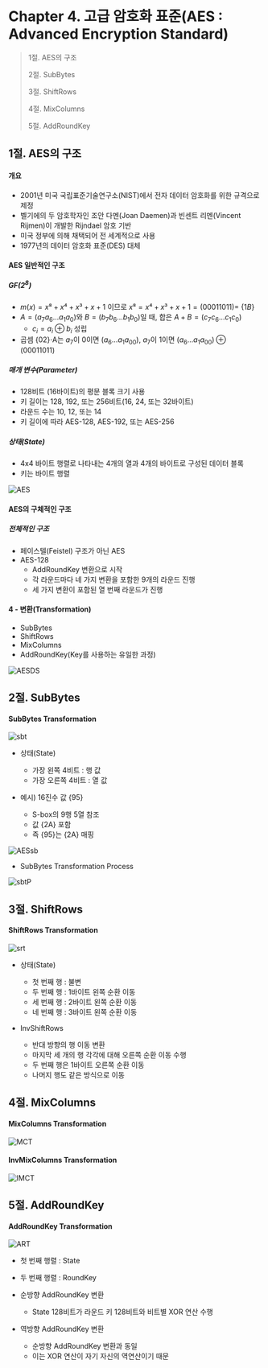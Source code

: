 # Chapter 4. 고급 암호화 표준(AES : Advanced Encryption Standard)

> 1절. AES의 구조
>
> 2절. SubBytes
>
> 3절. ShiftRows
>
> 4절. MixColumns
>
> 5절. AddRoundKey

## 1절. AES의 구조

#### 개요

- 2001년 미국 국립표준기술연구소(NIST)에서 전자 데이터 암호화를 위한 규격으로 제정
- 벨기에의 두 암호학자인 조안 다멘(Joan Daemen)과 빈센트 리멘(Vincent Rijmen)이 개발한 Rijndael 암호 기반
- 미국 정부에 의해 채택되어 전 세계적으로 사용
- 1977년의 데이터 암호화 표준(DES) 대체

#### AES 일반적인 구조

##### $GF(2^8)$

- $m(x) = x⁸ + x⁴ + x³ + x + 1$ 이므로 $x⁸ = x⁴ + x³ + x + 1 = (00011011) =$ $\{1B\}$
- $A = (a_7a_6...a_1a_0)$와 $B = (b_7b_6...b_1b_0)$일 때, 합은 $A + B = (c_7c_6...c_1c_0)$
  - $c_i = a_i ⊕ b_i$ 성립
- 곱셈 $\{02\}$⋅A는 $a_7$이 $0$이면 $(a_6...a_1a_00)$, $a_7$이 $1$이면 $(a_6...a_1a_00)⊕(00011011)$

##### 매개 변수(Parameter)

- 128비트 (16바이트)의 평문 블록 크기 사용
- 키 길이는 128, 192, 또는 256비트(16, 24, 또는 32바이트)
- 라운드 수는 10, 12, 또는 14
- 키 길이에 따라 AES-128, AES-192, 또는 AES-256

##### 상태(State)

- 4x4 바이트 행렬로 나타내는 4개의 열과 4개의 바이트로 구성된 데이터 블록
- 키는 바이트 행렬

![AES](https://github.com/BangYunseo/TIL/blob/main/Security/InformationSecurity/Image/ch04/AES.PNG)

#### AES의 구체적인 구조

##### 전체적인 구조

- 페이스텔(Feistel) 구조가 아닌 AES
- AES-128
  - AddRoundKey 변환으로 시작
  - 각 라운드마다 네 가지 변환을 포함한 9개의 라운드 진행
  - 세 가지 변환이 포함된 열 번째 라운드가 진행

#### 4 - 변환(Transformation)

- SubBytes
- ShiftRows
- MixColumns
- AddRoundKey(Key를 사용하는 유일한 과정)

![AESDS](https://github.com/BangYunseo/TIL/blob/main/Security/InformationSecurity/Image/ch04/AESDS.PNG)

## 2절. SubBytes

#### SubBytes Transformation

![sbt](https://github.com/BangYunseo/TIL/blob/main/Security/InformationSecurity/Image/ch04/sbt.PNG)

- 상태(State)

  - 가장 왼쪽 4비트 : 행 값
  - 가장 오른쪽 4비트 : 열 값

- 예시) 16진수 값 {95}
  - S-box의 9행 5열 참조
  - 값 {2A} 포함
  - 즉 {95}는 {2A} 매핑

![AESsb](https://github.com/BangYunseo/TIL/blob/main/Security/InformationSecurity/Image/ch04/AESsb.PNG)

- SubBytes Transformation Process

![sbtP](https://github.com/BangYunseo/TIL/blob/main/Security/InformationSecurity/Image/ch04/sbtP.PNG)

## 3절. ShiftRows

#### ShiftRows Transformation

![srt](https://github.com/BangYunseo/TIL/blob/main/Security/InformationSecurity/Image/ch04/srt.PNG)

- 상태(State)

  - 첫 번째 행 : 불변
  - 두 번째 행 : 1바이트 왼쪽 순환 이동
  - 세 번째 행 : 2바이트 왼쪽 순환 이동
  - 네 번째 행 : 3바이트 왼쪽 순환 이동

- InvShiftRows
  - 반대 방향의 행 이동 변환
  - 마지막 세 개의 행 각각에 대해 오른쪽 순환 이동 수행
  - 두 번째 행은 1바이트 오른쪽 순환 이동
  - 나머지 행도 같은 방식으로 이동

## 4절. MixColumns

#### MixColumns Transformation

![MCT](https://github.com/BangYunseo/TIL/blob/main/Security/InformationSecurity/Image/ch04/MCT.PNG)

#### InvMixColumns Transformation

![IMCT](https://github.com/BangYunseo/TIL/blob/main/Security/InformationSecurity/Image/ch04/IMCT.PNG)

## 5절. AddRoundKey

#### AddRoundKey Transformation

![ART](https://github.com/BangYunseo/TIL/blob/main/Security/InformationSecurity/Image/ch04/ART.PNG)

- 첫 번째 행렬 : State
- 두 번째 행렬 : RoundKey

- 순방향 AddRoundKey 변환

  - State 128비트가 라운드 키 128비트와 비트별 XOR 연산 수행

- 역방향 AddRoundKey 변환
  - 순방향 AddRoundKey 변환과 동일
  - 이는 XOR 연산이 자기 자신의 역연산이기 때문
